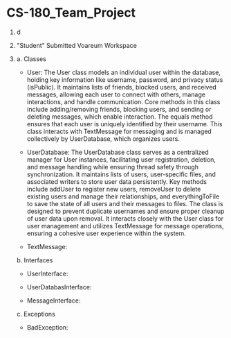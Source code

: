 # CS-180_Team_Project
1. d
2. "Student" Submitted Voareum Workspace
3. a. Classes
     - User:
       The User class models an individual user within the database, holding key information like username, password, and privacy status (isPublic). It maintains lists of friends, blocked users, and received messages, allowing each user to connect with others, manage interactions, and handle communication. Core methods in this class include adding/removing friends, blocking users, and sending or deleting messages, which enable interaction. The equals method ensures that each user is uniquely identified by their username. This class interacts with TextMessage for messaging and is managed collectively by UserDatabase, which organizes users.

     - UserDatabase:
       The UserDatabase class serves as a centralized manager for User instances, facilitating user registration, deletion, and message handling while ensuring thread safety through synchronization. It maintains lists of users, user-specific files, and associated writers to store user data persistently. Key methods include addUser to register new users, removeUser to delete existing users and manage their relationships, and everythingToFile to save the state of all users and their messages to files. The class is designed to prevent duplicate usernames and ensure proper cleanup of user data upon removal. It interacts closely with the User class for user management and utilizes TextMessage for message operations, ensuring a cohesive user experience within the system.
       
     - TextMessage:

   b. Interfaces
     - UserInterface:
       
     - UserDatabasInterface:
   
     - MessageInterface:
       
   c. Exceptions
     - BadException:
   
